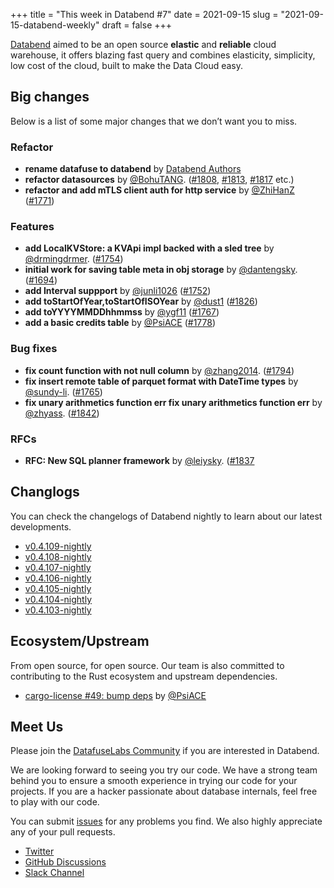 +++
title = "This week in Databend #7"
date = 2021-09-15
slug = "2021-09-15-databend-weekly"
draft = false
+++

[Databend](https://github.com/datafuselabs/databend) aimed to be an open source **elastic** and **reliable** cloud warehouse, it offers blazing fast query and combines elasticity, simplicity, low cost of the cloud, built to make the Data Cloud easy.

## Big changes

Below is a list of some major changes that we don’t want you to miss.

### Refactor

- **rename datafuse to databend** by [Databend Authors](mailto:opensource@datafuselabs.com)
- **refactor datasources** by [@BohuTANG](https://github.com/BohuTANG). ([#1808](https://github.com/datafuselabs/databend/pull/1808), [#1813](https://github.com/datafuselabs/databend/pull/1813), [#1817](https://github.com/datafuselabs/databend/pull/1817) etc.)
- **refactor and add mTLS client auth for http service** by [@ZhiHanZ](https://github.com/ZhiHanZ) ([#1771](https://github.com/datafuselabs/databend/pull/1771))

### Features

- **add LocalKVStore: a KVApi impl backed with a sled tree** by [@drmingdrmer](https://github.com/drmingdrmer). ([#1754](https://github.com/datafuselabs/databend/pull/1754))
- **initial work for saving table meta in obj storage** by [@dantengsky](https://github.com/dantengsky). ([#1694](https://github.com/datafuselabs/databend/pull/1694))
- **add Interval suppport** by [@junli1026](https://github.com/junli1026) ([#1752](https://github.com/datafuselabs/databend/pull/1752))
- **add toStartOfYear,toStartOfISOYear** by [@dust1](https://github.com/dust1) ([#1826](https://github.com/datafuselabs/databend/pull/1826))
- **add toYYYYMMDDhhmmss** by [@ygf11](https://github.com/ygf11) ([#1767](https://github.com/datafuselabs/databend/pull/1767))
- **add a basic credits table** by [@PsiACE](https://github.com/PsiACE) ([#1778](https://github.com/datafuselabs/databend/pull/1778))

### Bug fixes

- **fix count function with not null column**  by [@zhang2014](https://github.com/zhang2014). ([#1794](https://github.com/datafuselabs/databend/pull/1794))
- **fix insert remote table of parquet format with DateTime types** by [@sundy-li](https://github.com/sundy-li). ([#1765](https://github.com/datafuselabs/databend/pull/1765))
- **fix unary arithmetics function err fix unary arithmetics function err** by [@zhyass](https://github.com/zhyass). ([#1842](https://github.com/datafuselabs/databend/pull/1842))

### RFCs

- **RFC: New SQL planner framework** by [@leiysky](https://github.com/leiysky). ([#1837](https://github.com/datafuselabs/databend/pull/1837)


## Changlogs

You can check the changelogs of Databend nightly to learn about our latest developments.

- [v0.4.109-nightly](https://github.com/datafuselabs/databend/releases/tag/v0.4.109-nightly)
- [v0.4.108-nightly](https://github.com/datafuselabs/databend/releases/tag/v0.4.108-nightly)
- [v0.4.107-nightly](https://github.com/datafuselabs/databend/releases/tag/v0.4.107-nightly)
- [v0.4.106-nightly](https://github.com/datafuselabs/databend/releases/tag/v0.4.106-nightly)
- [v0.4.105-nightly](https://github.com/datafuselabs/databend/releases/tag/v0.4.105-nightly)
- [v0.4.104-nightly](https://github.com/datafuselabs/databend/releases/tag/v0.4.104-nightly)
- [v0.4.103-nightly](https://github.com/datafuselabs/databend/releases/tag/v0.4.103-nightly)

## Ecosystem/Upstream

From open source, for open source. Our team is also committed to contributing to the Rust ecosystem and upstream dependencies.

- [cargo-license #49: bump deps](https://github.com/onur/cargo-license/pull/49) by [@PsiACE](https://github.com/PsiACE/)

## Meet Us

Please join the [DatafuseLabs Community](https://github.com/datafuselabs/) if you are interested in Databend.

We are looking forward to seeing you try our code. We have a strong team behind you to ensure a smooth experience in trying our code for your projects.
If you are a hacker passionate about database internals, feel free to play with our code.

You can submit [issues](https://github.com/datafuselabs/databend/issues) for any problems you find. We also highly appreciate any of your pull requests.

- [Twitter](https://twitter.com/Datafuse_Labs)
- [GitHub Discussions](https://github.com/datafuselabs/databend/discussions)
- [Slack Channel](https://datafusecloud.slack.com/join/shared_invite/zt-nojrc9up-50IRla1Y1h56rqwCTkkDJA)

